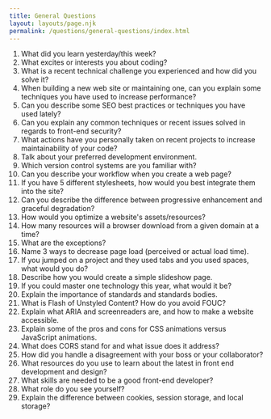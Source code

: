 ```yaml
---
title: General Questions
layout: layouts/page.njk
permalink: /questions/general-questions/index.html
---
```


 1. What did you learn yesterday/this week?
 2. What excites or interests you about coding?
 3. What is a recent technical challenge you experienced and how did you solve it?
 4. When building a new web site or maintaining one, can you explain some techniques you have used to increase performance?
 5. Can you describe some SEO best practices or techniques you have used lately?
 6. Can you explain any common techniques or recent issues solved in regards to front-end security?
 7. What actions have you personally taken on recent projects to increase maintainability of your code?
 8. Talk about your preferred development environment.
 9. Which version control systems are you familiar with?
 10. Can you describe your workflow when you create a web page?
 11. If you have 5 different stylesheets, how would you best integrate them into the site?
 12. Can you describe the difference between progressive enhancement and graceful degradation?
 13. How would you optimize a website's assets/resources?
 14. How many resources will a browser download from a given domain at a time?
 15. What are the exceptions?
 16. Name 3 ways to decrease page load (perceived or actual load time).
 17. If you jumped on a project and they used tabs and you used spaces, what would you do?
 18. Describe how you would create a simple slideshow page.
 19. If you could master one technology this year, what would it be?
 20. Explain the importance of standards and standards bodies.
 21. What is Flash of Unstyled Content? How do you avoid FOUC?
 22. Explain what ARIA and screenreaders are, and how to make a website accessible.
 23. Explain some of the pros and cons for CSS animations versus JavaScript animations.
 24. What does CORS stand for and what issue does it address?
 25. How did you handle a disagreement with your boss or your collaborator?
 26. What resources do you use to learn about the latest in front end development and design?
 27. What skills are needed to be a good front-end developer?
 28. What role do you see yourself?
 29. Explain the difference between cookies, session storage, and local storage?
